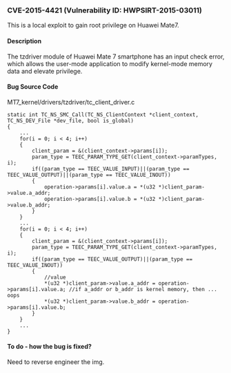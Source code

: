 ### CVE-2015-4421 (Vulnerability ID: HWPSIRT-2015-03011)

This is a local exploit to gain root privilege on Huawei Mate7.

#### Description

The tzdriver module of Huawei Mate 7 smartphone has an input check error, which allows the user-mode application to modify kernel-mode memory data and elevate privilege.

#### Bug Source Code

MT7_kernel/drivers/tzdriver/tc_client_driver.c

	static int TC_NS_SMC_Call(TC_NS_ClientContext *client_context, TC_NS_DEV_File *dev_file, bool is_global)
	{
		...        
		for(i = 0; i < 4; i++)
		{
			client_param = &(client_context->params[i]);
			param_type = TEEC_PARAM_TYPE_GET(client_context->paramTypes, i);
			if((param_type == TEEC_VALUE_INPUT)||(param_type == TEEC_VALUE_OUTPUT)||(param_type == TEEC_VALUE_INOUT))
			{
				operation->params[i].value.a = *(u32 *)client_param->value.a_addr;
				operation->params[i].value.b = *(u32 *)client_param->value.b_addr;
			}
		}
		...
		for(i = 0; i < 4; i++)
		{
			client_param = &(client_context->params[i]);
			param_type = TEEC_PARAM_TYPE_GET(client_context->paramTypes, i);
			if((param_type == TEEC_VALUE_OUTPUT)||(param_type == TEEC_VALUE_INOUT))
			{
				//value
				*(u32 *)client_param->value.a_addr = operation->params[i].value.a; //if a_addr or b_addr is kernel memory, then ... oops
				*(u32 *)client_param->value.b_addr = operation->params[i].value.b;
			}
		}
		...
	}

#### To do - how the bug is fixed?

Need to reverse engineer the img.
